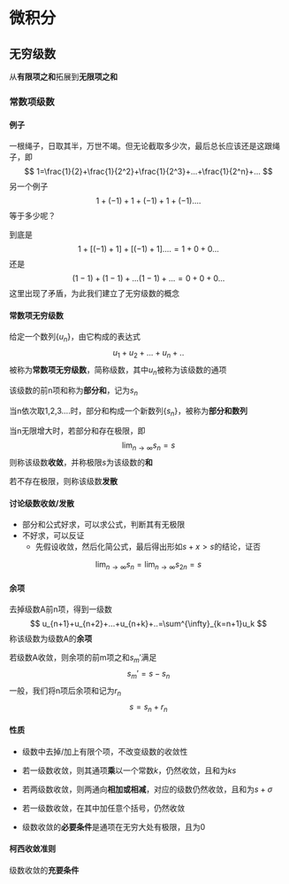 # 微积分

## 无穷级数

从**有限项之和**拓展到**无限项之和**

### 常数项级数

#### 例子

一根绳子，日取其半，万世不竭。但无论截取多少次，最后总长应该还是这跟绳子，即
$$
1=\frac{1}{2}+\frac{1}{2^2}+\frac{1}{2^3}+...+\frac{1}{2^n}+...
$$
另一个例子
$$
1+(-1)+1+(-1)+1+(-1)....
$$
等于多少呢？

到底是
$$
1+[(-1)+1]+[(-1)+1]....=1+0+0...
$$
还是
$$
(1-1)+(1-1)+...(1-1)+...=0+0+0...
$$
这里出现了矛盾，为此我们建立了无穷级数的概念

#### 常数项无穷级数

给定一个数列$\{u_n\}$，由它构成的表达式
$$
u_1+u_2+...+u_n+..
$$
被称为**常数项无穷级数**，简称级数，其中$u_n$被称为该级数的通项

该级数的前n项和称为**部分和**，记为$s_n$

当n依次取1,2,3....时，部分和构成一个新数列$\{s_n\}$，被称为**部分和数列**

当n无限增大时，若部分和存在极限，即
$$
\lim_{n \rightarrow \infty}s_n=s
$$
则称该级数**收敛**，并称极限$s$为该级数的**和**

若不存在极限，则称该级数**发散**

#### 讨论级数收敛/发散

- 部分和公式好求，可以求公式，判断其有无极限
- 不好求，可以反证
  - 先假设收敛，然后化简公式，最后得出形如$s+x>s$的结论，证否

$$
\lim_{n \rightarrow \infty}s_n=\lim_{n \rightarrow \infty}s_{2n}=s
$$

#### 余项

去掉级数A前n项，得到一级数
$$
u_{n+1}+u_{n+2}+...+u_{n+k}+..=\sum^{\infty}_{k=n+1}u_k
$$
称该级数为级数A的**余项**

若级数A收敛，则余项的前m项之和$s_m'$满足
$$
s_m'=s-s_n
$$
一般，我们将n项后余项和记为$r_n$
$$
s=s_n+r_n
$$

#### 性质

- 级数中去掉/加上有限个项，不改变级数的收敛性
- 若一级数收敛，则其通项**乘**以一个常数$k$，仍然收敛，且和为$ks$
- 若两级数收敛，则两通向**相加或相减**，对应的级数仍然收敛，且和为$s+\sigma$

- 若一级数收敛，在其中加任意个括号，仍然收敛

- 级数收敛的**必要条件**是通项在无穷大处有极限，且为0

#### 柯西收敛准则

级数收敛的**充要条件**



